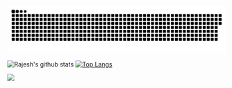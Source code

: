 <a href=#><img src="contributions.svg"></a>

<div float="right">

![Rajesh's github stats](https://github-readme-stats.vercel.app/api?username=rajeshnair&show_icons=true&theme=gruvbox) 
[![Top Langs](https://github-readme-stats.vercel.app/api/top-langs/?username=rajeshnair&layout=compact&theme=gruvbox)](https://github.com/anuraghazra/github-readme-stats)


</div>

![](https://komarev.com/ghpvc/?username=rajeshnair&color=lightgrey)
